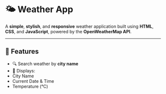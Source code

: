 #  🌤️ Weather App
A **simple**, **stylish**, and **responsive** weather application built using **HTML**, **CSS**, and **JavaScript**, powered by the **OpenWeatherMap API**.

---
## 🚀 Features
- 🔍 Search weather by **city name**
- 📍 Displays:
- City Name
- Current Date &  Time
- Temperature (°C)
